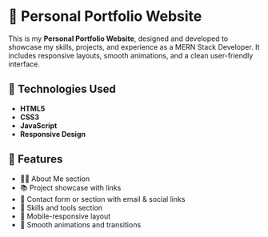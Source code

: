 # 💼 Personal Portfolio Website

This is my **Personal Portfolio Website**, designed and developed to showcase my skills, projects, and experience as a MERN Stack Developer. It includes responsive layouts, smooth animations, and a clean user-friendly interface.

## 🧰 Technologies Used

- **HTML5**
- **CSS3**
- **JavaScript**
- **Responsive Design**

## 🚀 Features

- 🧑‍💻 About Me section
- 📚 Project showcase with links
- 📩 Contact form or section with email & social links
- 💼 Skills and tools section
- 📱 Mobile-responsive layout
- 🎨 Smooth animations and transitions


